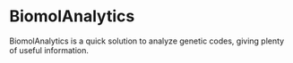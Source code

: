 # BiomolAnalytics
BiomolAnalytics is a quick solution to analyze genetic codes, giving plenty of useful information.
